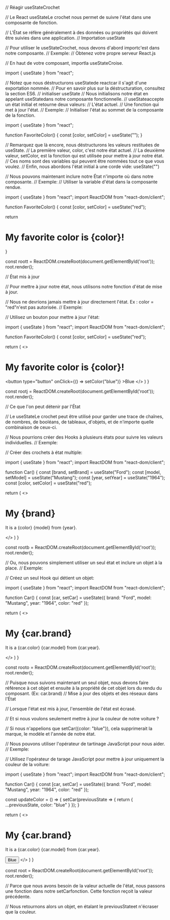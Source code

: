 // Réagir useStateCrochet

// Le React useStateLe crochet nous permet de suivre l'état dans une composante de fonction.

// L'État se réfère généralement à des données ou propriétés qui doivent être suivies dans une application.
// Importation useState

// Pour utiliser le useStateCrochet, nous devons d'abord importc'est dans notre composante.
// Exemple:
// Obtenez votre propre serveur React.js

// En haut de votre composant, importla useStateCroise.

import { useState } from "react";

// Notez que nous déstructurons useStatede reactcar il s'agit d'une exportation nommée.
// Pour en savoir plus sur la déstructuration, consultez la section ES6.
// initialiser useState
// Nous initialisons notre état en appelant useStatedans notre composante fonctionnelle.
// useStateaccepte un état initial et retourne deux valeurs:
// L'état actuel.
// Une fonction qui met à jour l'état.
// Exemple:
// Initialiser l'état au sommet de la composante de la fonction.

import { useState } from "react";

function FavoriteColor() {
  const [color, setColor] = useState("");
}

// Remarquez que là encore, nous déstructurons les valeurs restituées de useState.
// La première valeur, color, c'est notre état actuel.
// La deuxième valeur, setColor, est la fonction qui est utilisée pour mettre à jour notre état.
// Ces noms sont des variables qui peuvent être nommées tout ce que vous voulez.
// Enfin, nous abordons l'état initial à une corde vide: useState("")

// Nous pouvons maintenant inclure notre État n'importe où dans notre composante.
// Exemple:
// Utiliser la variable d'état dans la composante rendue.

import { useState } from "react";
import ReactDOM from "react-dom/client";

function FavoriteColor() {
  const [color, setColor] = useState("red");

  return <h1>My favorite color is {color}!</h1>
}

const roott = ReactDOM.createRoot(document.getElementById('root'));
root.render(<FavoriteColor />);

// État mis à jour

// Pour mettre à jour notre état, nous utilisons notre fonction d'état de mise à jour.

// Nous ne devrions jamais mettre à jour directement l'état. Ex : color = "red"n'est pas autorisée.
// Exemple:

// Utilisez un bouton pour mettre à jour l'état:

import { useState } from "react";
import ReactDOM from "react-dom/client";

function FavoriteColor() {
  const [color, setColor] = useState("red");

  return (
    <>
      <h1>My favorite color is {color}!</h1>
      <button
        type="button"
        onClick={() => setColor("blue")}
      >Blue</button>
    </>
  )
}

const rootj = ReactDOM.createRoot(document.getElementById('root'));
root.render(<FavoriteColor />);

// Ce que l'on peut détenir par l'État

// Le useStateLe crochet peut être utilisé pour garder une trace de chaînes, de nombres, de booléans, de tableaux, d'objets, et de n'importe quelle combinaison de ceux-ci.

// Nous pourrions créer des Hooks à plusieurs états pour suivre les valeurs individuelles.
// Exemple:

// Créer des crochets à état multiple:

import { useState } from "react";
import ReactDOM from "react-dom/client";

function Car() {
  const [brand, setBrand] = useState("Ford");
  const [model, setModel] = useState("Mustang");
  const [year, setYear] = useState("1964");
  const [color, setColor] = useState("red");

  return (
    <>
      <h1>My {brand}</h1>
      <p>
        It is a {color} {model} from {year}.
      </p>
    </>
  )
}

const rootb = ReactDOM.createRoot(document.getElementById('root'));
root.render(<Car />);

// Ou, nous pouvons simplement utiliser un seul état et inclure un objet à la place.
// Exemple:

// Créez un seul Hook qui détient un objet:

import { useState } from "react";
import ReactDOM from "react-dom/client";

function Car() {
  const [car, setCar] = useState({
    brand: "Ford",
    model: "Mustang",
    year: "1964",
    color: "red"
  });

  return (
    <>
      <h1>My {car.brand}</h1>
      <p>
        It is a {car.color} {car.model} from {car.year}.
      </p>
    </>
  )
}

const rooto = ReactDOM.createRoot(document.getElementById('root'));
root.render(<Car />);

// Puisque nous suivons maintenant un seul objet, nous devons faire référence à cet objet et ensuite à la propriété de cet objet lors du rendu du composant. (Ex: car.brand)
// Mise à jour des objets et des réseaux dans l'État

// Lorsque l'état est mis à jour, l'ensemble de l'état est écrasé.

// Et si nous voulons seulement mettre à jour la couleur de notre voiture ?

// Si nous n'appelions que setCar({color: "blue"}), cela supprimerait la marque, le modèle et l'année de notre état.

// Nous pouvons utiliser l'opérateur de tartinage JavaScript pour nous aider.
// Exemple:

// Utilisez l'opérateur de tarage JavaScript pour mettre à jour uniquement la couleur de la voiture:

import { useState } from "react";
import ReactDOM from "react-dom/client";

function Car() {
  const [car, setCar] = useState({
    brand: "Ford",
    model: "Mustang",
    year: "1964",
    color: "red"
  });

  const updateColor = () => {
    setCar(previousState => {
      return { ...previousState, color: "blue" }
    });
  }

  return (
    <>
      <h1>My {car.brand}</h1>
      <p>
        It is a {car.color} {car.model} from {car.year}.
      </p>
      <button
        type="button"
        onClick={updateColor}
      >Blue</button>
    </>
  )
}

const root = ReactDOM.createRoot(document.getElementById('root'));
root.render(<Car />);

// Parce que nous avons besoin de la valeur actuelle de l'état, nous passons une fonction dans notre setCarfonction. Cette fonction reçoit la valeur précédente.

// Nous retournons alors un objet, en étalant le previousStateet n'écraser que la couleur.
